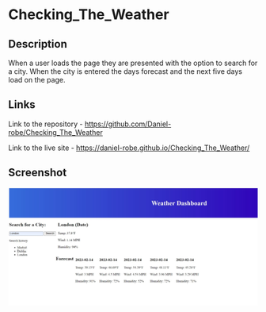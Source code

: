 # Checking_The_Weather

## Description

When a user loads the page they are presented with the option to search for a city. When the city is entered the days forecast and the next five days load on the page.

## Links

Link to the repository - https://github.com/Daniel-robe/Checking_The_Weather

Link to the live site - https://daniel-robe.github.io/Checking_The_Weather/

## Screenshot

![Screenshot One](./assets/screenshot-one.JPG)